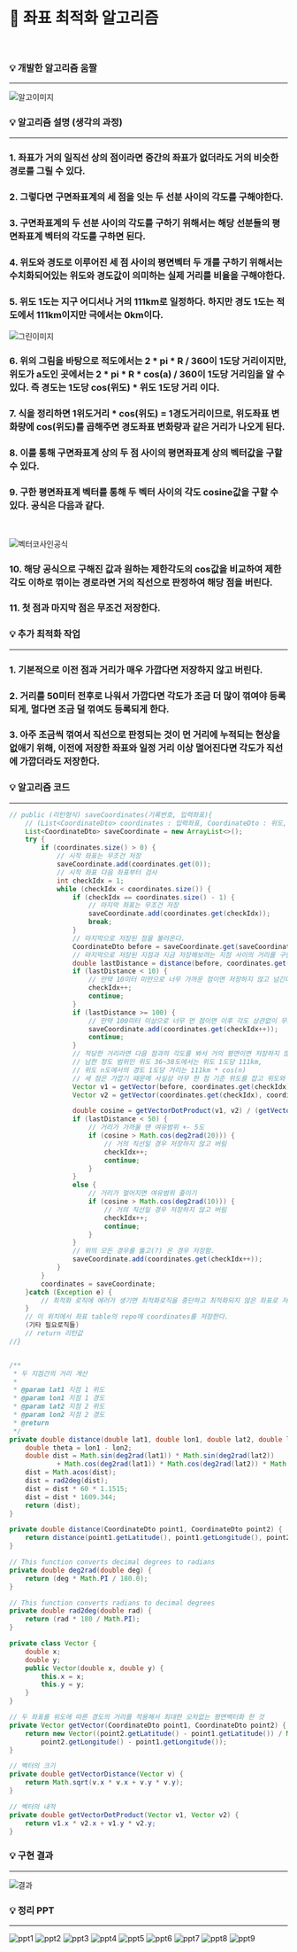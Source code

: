 # 🏡 좌표 최적화 알고리즘

<br>

###  💡 개발한 알고리즘 움짤

-----------
![알고이미지](https://postfiles.pstatic.net/MjAyMjA4MTdfMTMy/MDAxNjYwNzIzNzEzNjc4.oJaJCRqCWK6DqsJZb5pOByi1ndyHK4aS5MsXIsl95Mog.5ua-DPVR5GJrp6UeE_IDswf08Br1Z1vTVgwylXZXigIg.GIF.anfidthtn/%EC%95%8C%EA%B3%A0%EB%A6%AC%EC%A6%98%EC%9B%80%EC%A7%A4.gif?type=w773)
<br>

###  💡 알고리즘 설명 (생각의 과정)

-----------

###  1. 좌표가 거의 일직선 상의 점이라면 중간의 좌표가 없더라도 거의 비슷한 경로를 그릴 수 있다.

###  2. 그렇다면 구면좌표계의 세 점을 잇는 두 선분 사이의 각도를 구해야한다.

###  3. 구면좌표계의 두 선분 사이의 각도를 구하기 위해서는 해당 선분들의 평면좌표계 벡터의 각도를 구하면 된다.

###  4. 위도와 경도로 이루어진 세 점 사이의 평면벡터 두 개를 구하기 위해서는 수치화되어있는 위도와 경도값이 의미하는 실제 거리를 비율을 구해야한다.

###  5. 위도 1도는 지구 어디서나 거의 111km로 일정하다. 하지만 경도 1도는 적도에서 111km이지만 극에서는 0km이다. 
![그린이미지](https://postfiles.pstatic.net/MjAyMjA4MTdfMjg4/MDAxNjYwNzI0NDE3MDc4.-WVFMxreFL-RmiWfu6NFxZ8YQc8IDO6_8IGncb5-ncIg.bz5uJwOTrsA2Im-ZKmCQmmXmxYij0LO2hDp9jaEZ3Ogg.PNG.anfidthtn/image.png?type=w773)

###  6. 위의 그림을 바탕으로 적도에서는 2 * pi * R / 360이 1도당 거리이지만, 위도가 a도인 곳에서는 2 * pi * R * cos(a) / 360이 1도당 거리임을 알 수 있다. 즉 경도는 1도당 cos(위도) * 위도 1도당 거리 이다.

###  7. 식을 정리하면 1위도거리 * cos(위도) = 1경도거리이므로, 위도좌표 변화량에 cos(위도)를 곱해주면 경도좌표 변화량과 같은 거리가 나오게 된다.

###  8. 이를 통해 구면좌표계 상의 두 점 사이의 평면좌표계 상의 벡터값을 구할 수 있다.

###  9. 구한 평면좌표계 벡터를 통해 두 벡터 사이의 각도 cosine값을 구할 수 있다. 공식은 다음과 같다.
<br>

![벡터코사인공식](https://postfiles.pstatic.net/MjAyMjA4MTdfNzIg/MDAxNjYwNzI1NjA4Nzk3.ygywfTd1Xjqd-LLiXSIeml3_RNMtuQmyVUlnPLnTMFMg.HtflVmyDfitbEVG80OfNsTDLOA7kAKR6mNcajXzT8yUg.PNG.anfidthtn/image.png?type=w773) 

### 10. 해당 공식으로 구해진 값과 원하는 제한각도의 cos값을 비교하여 제한각도 이하로 꺾이는 경로라면 거의 직선으로 판정하여 해당 점을 버린다.

### 11. 첫 점과 마지막 점은 무조건 저장한다.



###  💡 추가 최적화 작업

-----------

### 1. 기본적으로 이전 점과 거리가 매우 가깝다면 저장하지 않고 버린다.

### 2. 거리를 50미터 전후로 나워서 가깝다면 각도가 조금 더 많이 꺾여야 등록되게, 멀다면 조금 덜 꺾여도 등록되게 한다.

### 3. 아주 조금씩 꺾여서 직선으로 판정되는 것이 먼 거리에 누적되는 현상을 없애기 위해, 이전에 저장한 좌표와 일정 거리 이상 멀어진다면 각도가 직선에 가깝더라도 저장한다.


###  💡 알고리즘 코드 

-----------

```java
// public (리턴형식) saveCoordinates(기록번호, 입력좌표){
	// (List<CoordinateDto> coordinates : 입력좌표, CoordinateDto : 위도, 경도 Dto
	List<CoordinateDto> saveCoordinate = new ArrayList<>();
	try {
		if (coordinates.size() > 0) {
			// 시작 좌표는 무조건 저장
			saveCoordinate.add(coordinates.get(0));
			// 시작 좌표 다음 좌표부터 검사
			int checkIdx = 1;
			while (checkIdx < coordinates.size()) {
				if (checkIdx == coordinates.size() - 1) {
					// 마지막 좌표는 무조건 저장
					saveCoordinate.add(coordinates.get(checkIdx));
					break;
				}
				// 마지막으로 저장된 점을 불러온다.
				CoordinateDto before = saveCoordinate.get(saveCoordinate.size() - 1);
				// 마지막으로 저장된 지점과 지금 저장해보려는 지점 사이의 거리를 구한다.
				double lastDistance = distance(before, coordinates.get(checkIdx));
				if (lastDistance < 10) {
					// 만약 10미터 미만으로 너무 가까운 점이면 저장하지 않고 넘긴다.
					checkIdx++;
					continue;
				}
				if (lastDistance >= 100) {
					// 만약 100미터 이상으로 너무 먼 점이면 이후 각도 상관없이 무조건 저장한다.
					saveCoordinate.add(coordinates.get(checkIdx++));
					continue;
				}
				// 적당한 거리라면 다음 점과의 각도를 봐서 거의 평면이면 저장하지 않는다.
				// 남한 정도 범위인 위도 36~38도에서는 위도 1도당 111km,
				// 위도 n도에서의 경도 1도당 거리는 111km * cos(n)
				// 세 점은 가깝기 때문에 사실상 아무 한 점 기준 위도를 잡고 위도와 경도 좌표를 평면벡터화 해도 오차가 없다.
				Vector v1 = getVector(before, coordinates.get(checkIdx));
				Vector v2 = getVector(coordinates.get(checkIdx), coordinates.get(checkIdx + 1));

				double cosine = getVectorDotProduct(v1, v2) / (getVectorDistance(v1) * getVectorDistance(v2));
				if (lastDistance < 50) {
					// 거리가 가까울 땐 여유범위 +- 5도
					if (cosine > Math.cos(deg2rad(20))) {
						// 거의 직선일 경우 저장하지 않고 버림
						checkIdx++;
						continue;
					}
				}
				else {
					// 거리가 멀어지면 여유범위 줄이기
					if (cosine > Math.cos(deg2rad(10))) {
						// 거의 직선일 경우 저장하지 않고 버림
						checkIdx++;
						continue;
					}
				}
				// 위의 모든 경우를 뚫고(?) 온 경우 저장함.
				saveCoordinate.add(coordinates.get(checkIdx++));
			}
		}
		coordinates = saveCoordinate;
	}catch (Exception e) {
		// 최적화 로직에 에러가 생기면 최적화로직을 중단하고 최적화되지 않은 좌표로 저장
	}
	// 이 위치에서 좌표 table의 repo에 coordinates를 저장한다.
	(기타 필요로직들)
	// return 리턴값
//}


/**
 * 두 지점간의 거리 계산
 *
 * @param lat1 지점 1 위도
 * @param lon1 지점 1 경도
 * @param lat2 지점 2 위도
 * @param lon2 지점 2 경도
 * @return
 */
private double distance(double lat1, double lon1, double lat2, double lon2) {
	double theta = lon1 - lon2;
	double dist = Math.sin(deg2rad(lat1)) * Math.sin(deg2rad(lat2))
			+ Math.cos(deg2rad(lat1)) * Math.cos(deg2rad(lat2)) * Math.cos(deg2rad(theta));
	dist = Math.acos(dist);
	dist = rad2deg(dist);
	dist = dist * 60 * 1.1515;
	dist = dist * 1609.344;
	return (dist);
}

private double distance(CoordinateDto point1, CoordinateDto point2) {
	return distance(point1.getLatitude(), point1.getLongitude(), point2.getLatitude(), point2.getLongitude());
}

// This function converts decimal degrees to radians
private double deg2rad(double deg) {
	return (deg * Math.PI / 180.0);
}

// This function converts radians to decimal degrees
private double rad2deg(double rad) {
	return (rad * 180 / Math.PI);
}

private class Vector {
	double x;
	double y;
	public Vector(double x, double y) {
		this.x = x;
		this.y = y;
	}
}

// 두 좌표를 위도에 따른 경도의 거리를 적용해서 최대한 오차없는 평면벡터화 한 것
private Vector getVector(CoordinateDto point1, CoordinateDto point2) {
	return new Vector((point2.getLatitude() - point1.getLatitude()) / Math.cos(deg2rad(point2.getLatitude())),
		point2.getLongitude() - point1.getLongitude());
}

// 벡터의 크기
private double getVectorDistance(Vector v) {
	return Math.sqrt(v.x * v.x + v.y * v.y);
}

// 벡터의 내적
private double getVectorDotProduct(Vector v1, Vector v2) {
	return v1.x * v2.x + v1.y * v2.y;
}
```


###  💡 구현 결과

-----------

![결과](https://postfiles.pstatic.net/MjAyMjA4MTdfNjYg/MDAxNjYwNzM1MzUyNjA1.WcLc0VE32zQqj3GnXgXIbq3i4OgQWFB2jsEvo_vE5UMg.u0SIxY-CsuWFSVvh-QLupGe5qBKahoUvZCBKAwhwypsg.PNG.anfidthtn/image.png?type=w773)

###  💡 정리 PPT

-----------

![ppt1](https://postfiles.pstatic.net/MjAyMjA4MTlfMTI2/MDAxNjYwODQ3NzY4NDg0.2XtEcFgcNFeV3aLYMaXXxOO81mXln_hzLK52qcJxSocg.A7gIYX6kZnrMNVLbChNvV79SwXA8y5QHkTogbo6CYU0g.PNG.anfidthtn/p1gap3mln71n4kd6fovk8n3ld34-0.png?type=w773)
![ppt2](https://postfiles.pstatic.net/MjAyMjA4MTlfNyAg/MDAxNjYwODY4MzgzODg4.EiA67Hg2lYRe2O6zChh0g39bZaDZCNAUZYSB08DPeBIg.HIYBRQ-fjff-nc1ILmatBy-CShQ75yyHseNamnBaJWUg.PNG.anfidthtn/%ED%99%94%EB%A9%B4_%EC%BA%A1%EC%B2%98_2022-08-19_091527.png?type=w773)
![ppt3](https://postfiles.pstatic.net/MjAyMjA4MTlfMTIx/MDAxNjYwODY4NTg0Mjc3.K9OiDmTo_HDjJY4Zw3hx2L-kt84Jw7D-pQ1FkmWd_Csg.DHmw9GDw6v0n3HvaNPsNxUc2AjtLLWLquLn--8UmMMsg.PNG.anfidthtn/image.png?type=w773)
![ppt4](https://postfiles.pstatic.net/MjAyMjA4MTlfMjk4/MDAxNjYwODQ3NzY1ODM2.AA1ByLCUo1SKGpiCAnvfyYXsJC3ZjZBU17miFvgvN80g.6TfdfVV12u4hx1IrybVU-_pCG_boSVuv4NaRCY1mnNkg.PNG.anfidthtn/p1gap3mln71n4kd6fovk8n3ld34-3.png?type=w773)
![ppt5](https://postfiles.pstatic.net/MjAyMjA4MTlfNTYg/MDAxNjYwODQ3NzY3NzA0.vBuVVlq6OrbTIoNumaJQNVY014xehkGVhByPV7NshGQg.VXUuWzSHoCjEQOpK33inU2ZLK_CEyaJZe6TnYjWWuUIg.PNG.anfidthtn/p1gap3mln71n4kd6fovk8n3ld34-4.png?type=w773)
![ppt6](https://postfiles.pstatic.net/MjAyMjA4MTlfMTM4/MDAxNjYwODQ3NzY1OTY2.nbKxdyyFvjdMrW_sypCsuvmOEgjQN0zVgxXwNTNijv8g.ZciBfHQfcFzJPBMbAMutZxuQXvQqkeVbg73zdWYr5ekg.PNG.anfidthtn/p1gap3mln71n4kd6fovk8n3ld34-5.png?type=w773)
![ppt7](https://postfiles.pstatic.net/MjAyMjA4MTlfNTgg/MDAxNjYwODQ3NzY3MTYx.VexS1qgPZtk3cq4xS0Irb1oLFv9HyUM-0WLYIRfzCdIg.Ouf8UR_bI6pPHUTRd3m14eTLSvOf8OQw1lRmCFvN0uog.PNG.anfidthtn/p1gap3mln71n4kd6fovk8n3ld34-6.png?type=w773)
![ppt8](https://postfiles.pstatic.net/MjAyMjA4MTlfODkg/MDAxNjYwODQ3NzY3MzYz.rXVQ-zmlCtzanoOX-oAQbDMxJLFwQzGtwCCwZnN11Agg.tYoYqvQcjNgn9qDPcuFnHxb0IMwj2omUtpet1DxHXeIg.PNG.anfidthtn/p1gap3mln71n4kd6fovk8n3ld34-7.png?type=w773)
![ppt9](https://postfiles.pstatic.net/MjAyMjA4MTlfMTc5/MDAxNjYwODQ3NzY3Nzc4.3T8lN6VETYl5iliQiXAEOpFHnsHkD8Wlf98eUGJ-tbIg.ZRzF5JabOfdI9BeaeICJzflP1le55aEXfEIodT8bvJsg.PNG.anfidthtn/p1gap3mln71n4kd6fovk8n3ld34-8.png?type=w773)
